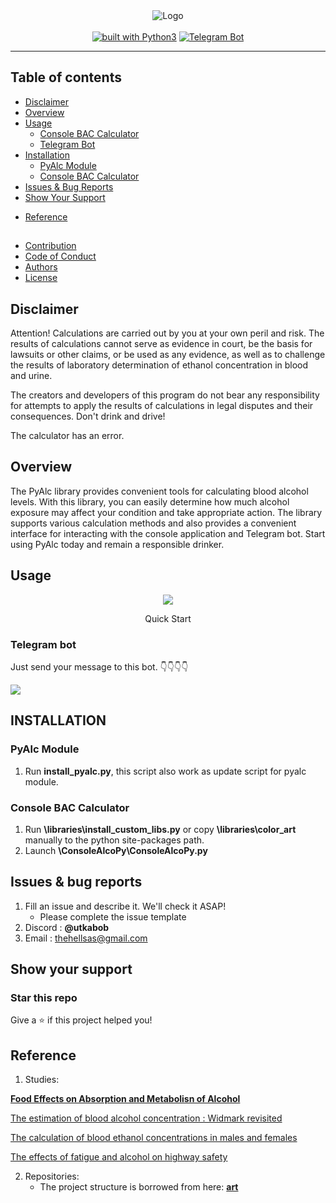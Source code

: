 
<div align="center">
<img src="https://github.com/HellSAS/PyAlc/blob/work2/otherfile/banner.png" alt="Logo">
<br/>
<br/>
<a href="https://www.python.org/"><img src="https://img.shields.io/badge/built%20with-Python3-green.svg" alt="built with Python3"></a>
<a href="https://t.me/Testing1112Bot" target="__blank"><img src="https://img.shields.io/badge/Telegram-Bot-red.svg" alt="Telegram Bot"></a>
<!--<a href="https://discord.com/invite/FAAyq3QJqP"><img src="https://img.shields.io/discord/897532566301724722.svg" alt="Discord Channel"></a> -->
</div> 
	
----------
## Table of contents		
   * [Disclaimer](https://github.com/HellSAS/PyAlc#disclaimer])		
   * [Overview](https://github.com/HellSAS/PyAlc#overview)
   * [Usage](https://github.com/HellSAS/PyAlc#usage)
       * [Console BAC Calculator](https://github.com/HellSAS/PyAlc/tree/master/ConsoleAlcoPy)
   	   * [Telegram Bot](https://t.me/Testing1112Bot)
   * [Installation](https://github.com/HellSAS/PyAlc/blob/master/INSTALL.md)
   	   * [PyAlc Module](https://github.com/HellSAS/PyAlc#installation)
	   * [Console BAC Calculator](https://github.com/HellSAS/PyAlc#installation)
   * [Issues & Bug Reports](https://github.com/HellSAS/PyAlc#issues--bug-reports) 
   * [Show Your Support](https://github.com/HellSAS/PyAlc#show-your-support)
   <!--* [Changelog](https://github.com/sepandhaghighi/art/blob/master/CHANGELOG.md)-->
   * [Reference](https://github.com/HellSAS/PyAlc#reference)
##
   * [Contribution](https://github.com/HellSAS/PyAlc/blob/master/.github/CONTRIBUTING.md)
   * [Code of Conduct](https://github.com/HellSAS/PyAlc/blob/develop/.github/CODE_OF_CONDUCT.md)
   * [Authors](https://github.com/HellSAS/PyAlc/blob/master/AUTHORS.md)
   * [License](https://github.com/HellSAS/PyAlc/blob/master/LICENSE)

## Disclaimer
Attention! Calculations are carried out by you at your own peril and risk. The results of calculations cannot serve as evidence in court, be the basis for lawsuits or other claims, or be used as any evidence, as well as to challenge the results of laboratory determination of ethanol concentration in blood and urine.

The creators and developers of this program do not bear any responsibility for attempts to apply the results of calculations in legal disputes and their consequences. Don't drink and drive!

The calculator has an error.
## Overview	
The PyAlc library provides convenient tools for calculating blood alcohol levels. With this library, you can easily determine how much alcohol exposure may affect your condition and take appropriate action. The library supports various calculation methods and also provides a convenient interface for interacting with the console application and Telegram bot. Start using PyAlc today and remain a responsible drinker.


<!--
<table>
	<!--
	<tr align="center"> 
		<td>Open Hub</td>
		<td><a href="https://www.openhub.net/p/artlib"><img src="https://www.openhub.net/p/artlib/widgets/project_thin_badge.gif"></a></td>	
	</tr>
	<tr align="center">
		<td>PyPI Counter</td>
		<td><a href="http://pepy.tech/project/art"><img src="http://pepy.tech/badge/art"></a></td>
	</tr>
	
	<tr align="center">
		<td>Github Stars</td>
		<td><a href="https://github.com/sepandhaghighi/art"><img src="https://img.shields.io/github/stars/sepandhaghighi/art.svg?style=social&label=Stars"></a></td>
	</tr>
	<tr align="center">
		<td>Font Counter</td>
		<td id="font_counter">652</td>
	</tr>
	<tr align="center">
		<td>1-Line-Art Counter</td>
		<td id="art_counter">710</td>
	</tr>
    <tr align="center">
		<td>Decor Counter</td>
		<td id="decor_counter">218</td>
	</tr>
</table>



<table>
	<tr> 
		<td align="center">Branch</td>
		<td align="center">master</td>	
		<td align="center">dev</td>	
	</tr>
	<tr>
		<td align="center">CI</td>
		<td align="center"><img src="https://github.com/sepandhaghighi/art/workflows/CI/badge.svg?branch=master"></td>
		<td align="center"><img src="https://github.com/sepandhaghighi/art/workflows/CI/badge.svg?branch=dev"></td>
	</tr>
</table>

<table>
	<tr> 
		<td align="center">Code Quality</td>
		<td align="center"><a class="badge-align" href="https://www.codacy.com/app/sepand-haghighi/art?utm_source=github.com&amp;utm_medium=referral&amp;utm_content=sepandhaghighi/art&amp;utm_campaign=Badge_Grade"><img src="https://api.codacy.com/project/badge/Grade/405020450bc94088ad1450461831a587"/></a></td>	
		<td align="center"><a href="https://codebeat.co/projects/github-com-sepandhaghighi-art-dev"><img alt="codebeat badge" src="https://codebeat.co/badges/90e77325-a046-4cc5-9c3e-646c011a5b72" /></a></td>	
		<td align="center"><a href="https://www.codefactor.io/repository/github/sepandhaghighi/art"><img src="https://www.codefactor.io/repository/github/sepandhaghighi/art/badge" alt="CodeFactor" /></a></td>
	</tr>
</table>

    -->

## Usage

<div align="center">

<img src="https://github.com/HellSAS/PyAlc/blob/work2/otherfile/ConsoleAlcoPyGif.gif">
<p>Quick Start</p>

</div>				


### Telegram bot			

Just send your message to this bot. 👇👇👇👇		

<a href="https://t.me/Testing1112Bot" target="__blank"><img src="https://img.shields.io/badge/Telegram-Bot1-red.svg"></a>			

## INSTALLATION 

### PyAlc Module
1. Run **install_pyalc.py**, this script also work as update script for pyalc module.

### Console BAC Calculator
1. Run **\libraries\install_custom_libs.py** or copy **\libraries\color_art** manually to the python site-packages path. 
2. Launch **\ConsoleAlcoPy\ConsoleAlcoPy.py**

## Issues & bug reports			

1. Fill an issue and describe it. We'll check it ASAP!
    - Please complete the issue template
2. Discord : **@utkabob**
3. Email : [thehellsas@gmail.com](mailto:thehellsas@gmail.com "thehellsas@gmail.com")


## Show your support
								
<h3>Star this repo</h3>					

Give a ⭐️ if this project helped you!

## Reference
1. Studies:

[**Food Effects on Absorption and Metabolisn of Alcohol**](https://pubmed.ncbi.nlm.nih.gov/979272/)

[The estimation of blood alcohol concentration : Widmark revisited](https://pubmed.ncbi.nlm.nih.gov/25868887/)

[The calculation of blood ethanol concentrations in males and females](https://pubmed.ncbi.nlm.nih.gov/11197633/)

[The effects of fatigue and alcohol on highway safety](https://rosap.ntl.bts.gov/view/dot/1285)

2. Repositories:
    * The project structure is borrowed from here: [**art**](https://github.com/sepandhaghighi/art)


<!--
<h3>Donate to our project</h3>	

If you do like our project and we hope that you do, can you please support us? Our project is not and is never going to be working for profit. We need the money just so we can continue doing what we do ;-) .			

<a href="https://www.ascii-art.site/#support" target="_blank"><img src="https://github.com/sepandhaghighi/art/raw/master/otherfile/donate-button.png" height="90px" width="270px" alt="Art Donation"></a>

<h3>Become a sponsor to ART</h3>

* Contact us at the email first	

<h4>Corporate sponsor</h4>

- **$250** a month
- Your company's logo can be featured on **Readme**
- Intended for small companies


<h4>Mega corporate sponsor</h4>

- **$500** a month
- Your company's logo can be featured on **Readme** and **Website**
- Intended for medium-sized companies

-->
